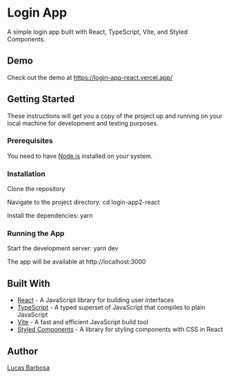 # Login App

A simple login app built with React, TypeScript, Vite, and Styled Components.

## Demo

Check out the demo at https://login-app-react.vercel.app/

## Getting Started

These instructions will get you a copy of the project up and running on your local machine for development and testing purposes.

### Prerequisites

You need to have [Node.js](https://nodejs.org/en/download/) installed on your system.

### Installation

Clone the repository

Navigate to the project directory:
cd login-app2-react

Install the dependencies:
yarn


### Running the App

Start the development server:
yarn dev

The app will be available at http://localhost:3000

## Built With

- [React](https://reactjs.org/) - A JavaScript library for building user interfaces
- [TypeScript](https://www.typescriptlang.org/) - A typed superset of JavaScript that compiles to plain JavaScript
- [Vite](https://github.com/vitejs/vite) - A fast and efficient JavaScript build tool
- [Styled Components](https://styled-components.com/) - A library for styling components with CSS in React

## Author

[Lucas Barbosa](https://github.com/lucascb1201)
